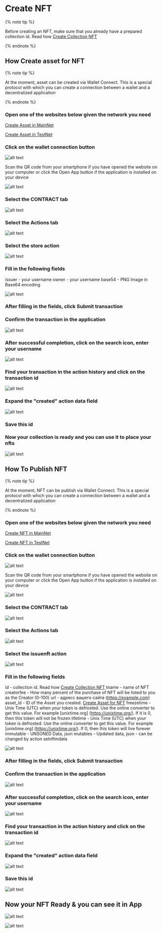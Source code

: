 # Create NFT

{% note tip %}

Before creating an NFT, make sure that you already have a prepared collection id. Read how [Create Collection NFT](./create-collection-nft.md)

{% endnote %}

## How Create asset for NFT

{% note tip %}

At the moment, asset can be created via Wallet Connect. This is a special protocol with which you can create a connection between a wallet and a decentralized application

{% endnote %}

### Open one of the websites below given the network you need

[Create Asset in MainNet](https://globalforce.io/account/gf.asset/)

[Create Asset in TestNet](https://dev.globalforce.io/account/gf.asset/)

### Click on the wallet connection button

![alt text](image.png)

Scan the QR code from your smartphone if you have opened the website on your computer or click the Open App button if the application is installed on your device

![alt text](image-1.png)

### Select the CONTRACT tab

![alt text](image-2.png)

### Select the Actions tab

![alt text](image-3.png)

### Select the store action

![alt text](image-12.png)

### Fill in the following fields

issuer - your username
owner - your username
base54 - PNG Image in Base64 encoding

![alt text](image-13.png)

### After filling in the fields, click Submit transaction

### Confirm the transaction in the application

![alt text](image-14.png)

### After successful completion, click on the search icon, enter your username

![alt text](image-6.png)

### Find your transaction in the action history and click on the transaction id

![alt text](image-15.png)

### Expand the "created" action data field

![alt text](image-16.png)

### Save this id

### Now your collection is ready and you can use it to place your nfts

![alt text](image-10.png)

## How To Publish NFT

{% note tip %}

At the moment, NFT can be publish via Wallet Connect. This is a special protocol with which you can create a connection between a wallet and a decentralized application

{% endnote %}

### Open one of the websites below given the network you need

[Create NFT in MainNet](https://globalforce.io/account/gf.nft/)

[Create NFT in TestNet](https://dev.globalforce.io/account/gf.nft/)

### Click on the wallet connection button

![alt text](image.png)

Scan the QR code from your smartphone if you have opened the website on your computer or click the Open App button if the application is installed on your device

![alt text](image-1.png)

### Select the CONTRACT tab

![alt text](image-2.png)

### Select the Actions tab

![alt text](image-3.png)

### Select the issuenft action

![alt text](image-17.png)

### Fill in the following fields

id - collection id. Read how [Create Collection NFT](./create-collection-nft.md)
tname - name of NFT
creatorfee - How many percent of the purchase of NFT will be listed to you as the Creator (0-100)
url - адресс вашего сайта (https://example.com)
asset_id - ID of the Asset you created. [Create Asset for NFT](#how-create-asset-for-nft)
freezetime - Unix Time (UTC) when your token is defrosted. Use the online converter to get this value. For example [unixtime.org] (https://unixtime.org/). If it is 0, then this token will not be frozen
lifetime - Unix Time (UTC) when your token is defrosted. Use the online converter to get this value. For example [unixtime.org] (https://unixtime.org/). If 0, then this token will live forever
immutable - UNSONED Data, json
mutables - Updated data, json - can be changed by action setnftmdata

![alt text](image-18.png)

### After filling in the fields, click Submit transaction

### Confirm the transaction in the application

![alt text](image-19.png)

### After successful completion, click on the search icon, enter your username

![alt text](image-6.png)

### Find your transaction in the action history and click on the transaction id

![alt text](image-20.png)

### Expand the "created" action data field

![alt text](image-21.png)

### Save this id

![alt text](image-22.png)

## Now your NFT Ready & you can see it in App

![alt text](image-24.png)

![alt text](image-23.png)